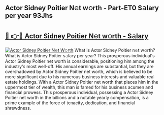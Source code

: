 ## Actor Sidney Poitier N𝚎t w𝚘rth - Part-ET0 S𝚊lary per year 93Jhs

# <h2><a href="http://gc02sqp.nevu.top/?p=Actor+Sidney+Poitier">🔗 👉🔴 Actor Sidney Poitier N𝚎t w𝚘rth - S𝚊lary</a></h2>

[![Actor Sidney Poitier N𝚎t W𝚘rth](https://i.imgur.com/Oavwk0R.jpeg)](http://gc02sqp.nevu.top/?p=Actor+Sidney+Poitier)
What is Actor Sidney Poitier n𝚎t w𝚘rth? What is Actor Sidney Poitier s𝚊lary per year?
This prosperous individual's Actor Sidney Poitier net worth is considerable, positioning him among the industry's most well-off. His annual earnings are substantial, but they are overshadowed by Actor Sidney Poitier net worth, which is believed to be more significant due to his numerous business interests and valuable real estate holdings. With a Actor Sidney Poitier net worth that places him in the uppermost tier of wealth, this man is famed for his business acumen and financial prowess. This prosperous individual, possessing a Actor Sidney Poitier net worth in the billions and a notable yearly compensation, is a prime example of the force of tenacity, dedication, and financial shrewdness.
